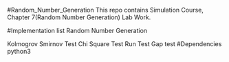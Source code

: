 #Random_Number_Generation
This repo contains Simulation Course, Chapter 7(Random Number Generation) Lab Work.

#Implementation list
Random Number Generation


Kolmogrov Smirnov Test
Chi Square Test
Run Test
Gap test
#Dependencies
python3

